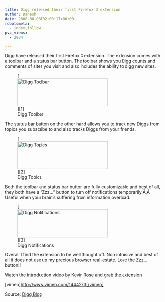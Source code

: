 ```yaml
---
title: Digg released their first Firefox 3 extension
author: Danesh
date: 2008-08-08T02:00:17+00:00
robotsmeta:
  - index,follow
pvc_views:
  - 2904

---
```

Digg have released their first Firefox 3 extension. The extension comes with a toolbar and a status bar button. The toolbar shows you Digg counts and comments of sites you visit and also includes the ability to digg new sites.

<figure id="attachment_765" aria-describedby="caption-attachment-765" style="width: 292px" class="wp-caption alignnone">[<img loading="lazy" class="size-medium wp-image-765" title="Digg Toolbar" src="/wp-content/uploads/2008/08/ff-toolbar-1.png" alt="Digg Toolbar" width="292" height="90" />][1]<figcaption id="caption-attachment-765" class="wp-caption-text">Digg Toolbar</figcaption></figure>

<!--more-->

The status bar button on the other hand allows you to track new Diggs from topics you subscribe to and also tracks Diggs from your friends.

<figure id="attachment_767" aria-describedby="caption-attachment-767" style="width: 292px" class="wp-caption alignnone">[<img loading="lazy" class="size-medium wp-image-767" title="Digg Topics" src="/wp-content/uploads/2008/08/ff-toolbar-3.png" alt="Digg Topics" width="292" height="90" />][2]<figcaption id="caption-attachment-767" class="wp-caption-text">Digg Topics</figcaption></figure>

Both the toolbar and status bar button are fully customizable and best of all, they both have a &#8220;Zzz&#8230;&#8221; button to turn off notifications temporarily.Ã‚Â  Useful when your brain&#8217;s suffering from information overload.

<figure id="attachment_766" aria-describedby="caption-attachment-766" style="width: 292px" class="wp-caption alignnone">[<img loading="lazy" class="size-medium wp-image-766" title="Digg Notifications" src="/wp-content/uploads/2008/08/ff-toolbar-2.png" alt="Digg Notifications" width="292" height="90" />][3]<figcaption id="caption-attachment-766" class="wp-caption-text">Digg Notifications</figcaption></figure>

Overall I find the extension to be well thought off. Non intrusive and best of all it does not use up my precious browser real-estate. Love the Zzz&#8230; button!!

Watch the introduction video by Kevin Rose and [grab the extension][4]

[vimeo]http://www.vimeo.com/1444273[/vimeo]

Source: [Digg Blog][5]

 [1]: /wp-content/uploads/2008/08/ff-toolbar-1.png
 [2]: /wp-content/uploads/2008/08/ff-toolbar-3.png
 [3]: /wp-content/uploads/2008/08/ff-toolbar-2.png
 [4]: http://digg.com/tools/firefox
 [5]: http://blog.digg.com/?p=140